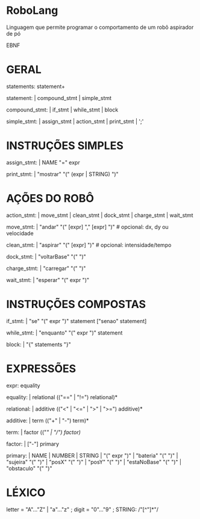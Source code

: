 # RoboLang
Linguagem que permite programar o comportamento de um robô aspirador de pó

EBNF


# GERAL

statements: statement+ 

statement:
    | compound_stmt
    | simple_stmt

compound_stmt:
    | if_stmt
    | while_stmt
    | block

simple_stmt:
    | assign_stmt
    | action_stmt
    | print_stmt
    | ';'

# INSTRUÇÕES SIMPLES

assign_stmt:
    | NAME "=" expr

print_stmt:
    | "mostrar" "(" (expr | STRING) ")"

# AÇÕES DO ROBÔ

action_stmt:
    | move_stmt
    | clean_stmt
    | dock_stmt
    | charge_stmt
    | wait_stmt

move_stmt:
    | "andar" "(" [expr] "," [expr] ")"   # opcional: dx, dy ou velocidade

clean_stmt:
    | "aspirar" "(" [expr] ")"           # opcional: intensidade/tempo

dock_stmt:
    | "voltarBase" "(" ")"

charge_stmt:
    | "carregar" "(" ")"

wait_stmt:
    | "esperar" "(" expr ")"

# INSTRUÇÕES COMPOSTAS

if_stmt:
    | "se" "(" expr ")" statement ["senao" statement]

while_stmt:
    | "enquanto" "(" expr ")" statement

block:
    | "{" statements "}"

# EXPRESSÕES

expr: equality

equality:
    | relational (("==" | "!=") relational)*

relational:
    | additive (("<" | "<=" | ">" | ">=") additive)*

additive:
    | term (("+" | "-") term)*

term:
    | factor (("*" | "/") factor)*

factor:
    | ["-"] primary

primary:
    | NAME
    | NUMBER
    | STRING
    | "(" expr ")"
    | "bateria" "(" ")"
    | "sujeira" "(" ")"
    | "posX" "(" ")"
    | "posY" "(" ")"
    | "estaNoBase" "(" ")"
    | "obstaculo" "(" ")"

# LÉXICO

letter = "A"…"Z" | "a"…"z" ;
digit = "0"…"9" ;
STRING: /"[^"]*"/




